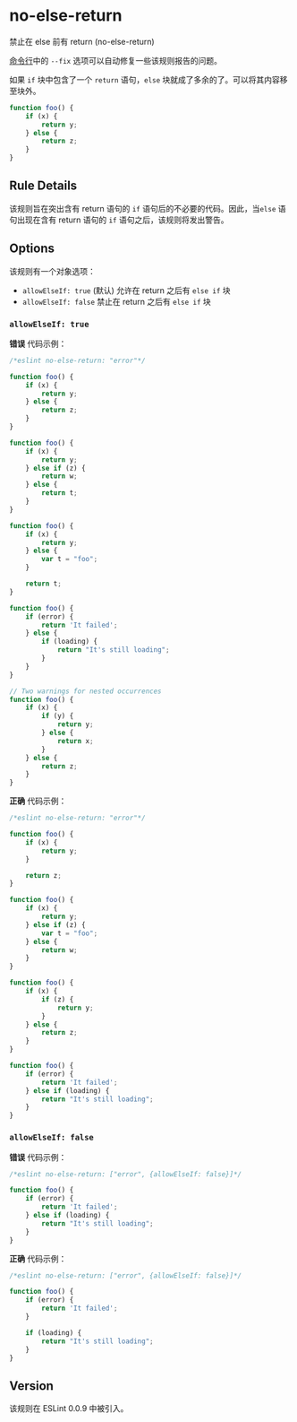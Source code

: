 # no-else-return

禁止在 else 前有 return (no-else-return)

[命令行](../user-guide/command-line-interface#fixing-problems)中的 `--fix` 选项可以自动修复一些该规则报告的问题。

如果 `if` 块中包含了一个 `return` 语句，`else` 块就成了多余的了。可以将其内容移至块外。

``` js
function foo() {
    if (x) {
        return y;
    } else {
        return z;
    }
} 
```

Rule Details[](#rule-details)
-----------------------------

该规则旨在突出含有 return 语句的 `if` 语句后的不必要的代码。因此，当`else` 语句出现在含有 return 语句的 `if` 语句之后，该规则将发出警告。

Options[](#options)
-------------------

该规则有一个对象选项：

*   `allowElseIf: true` (默认) 允许在 return 之后有 `else if` 块
*   `allowElseIf: false` 禁止在 return 之后有 `else if` 块

### `allowElseIf: true`[](#allowelseif-true)

**错误** 代码示例：

``` js
/*eslint no-else-return: "error"*/

function foo() {
    if (x) {
        return y;
    } else {
        return z;
    }
}

function foo() {
    if (x) {
        return y;
    } else if (z) {
        return w;
    } else {
        return t;
    }
}

function foo() {
    if (x) {
        return y;
    } else {
        var t = "foo";
    }

    return t;
}

function foo() {
    if (error) {
        return 'It failed';
    } else {
        if (loading) {
            return "It's still loading";
        }
    }
}

// Two warnings for nested occurrences
function foo() {
    if (x) {
        if (y) {
            return y;
        } else {
            return x;
        }
    } else {
        return z;
    }
} 
```

**正确** 代码示例：

``` js
/*eslint no-else-return: "error"*/

function foo() {
    if (x) {
        return y;
    }

    return z;
}

function foo() {
    if (x) {
        return y;
    } else if (z) {
        var t = "foo";
    } else {
        return w;
    }
}

function foo() {
    if (x) {
        if (z) {
            return y;
        }
    } else {
        return z;
    }
}

function foo() {
    if (error) {
        return 'It failed';
    } else if (loading) {
        return "It's still loading";
    }
} 
```

### `allowElseIf: false`[](#allowelseif-false)

**错误** 代码示例：

``` js
/*eslint no-else-return: ["error", {allowElseIf: false}]*/

function foo() {
    if (error) {
        return 'It failed';
    } else if (loading) {
        return "It's still loading";
    }
} 
```

**正确** 代码示例：

``` js
/*eslint no-else-return: ["error", {allowElseIf: false}]*/

function foo() {
    if (error) {
        return 'It failed';
    }

    if (loading) {
        return "It's still loading";
    }
} 
```

Version[](#version)
-------------------

该规则在 ESLint 0.0.9 中被引入。
